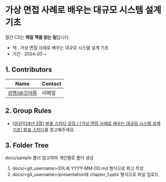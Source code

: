 # 가상 면접 사례로 배우는 대규모 시스템 설계 기초

월간 CS는 **매일 책을 읽는 팀**입니다.

-   책 : 가상 면접 사례로 배우는 대규모 시스템 설계 기초
-   기간 : 2024-03 ~

## 1. Contributors

| Name                                             | Contact                       |
| ------------------------------------------------ | ----------------------------- |
| [성명/@깃이름](https://github.com/Seokwoodang)    | 이메일 |

## 2. Group Rules

- [[마감][24년 3월] 발표 스터디 모집 / [가상 면접 사례로 배우는 대규모 시스템 설계 기초] 발표 스터디](https://inblog.ai/monthly-cs/24%EB%85%84-3%EC%9B%94-%EB%B0%9C%ED%91%9C-%EC%8A%A4%ED%84%B0%EB%94%94-%EB%AA%A8%EC%A7%91-15617)를 참고해주세요.


## 3. Folder Tree

docs/sample 폴더 참고하여 개인별로 폴더 생성

1. docs/<git_username\>/DIL에 YYYY-MM-DD.md 형식으로 회고 작성
2. docs/<git_username\>/presentation에 chapter_1.pptx 형식으로 파일 업로드
